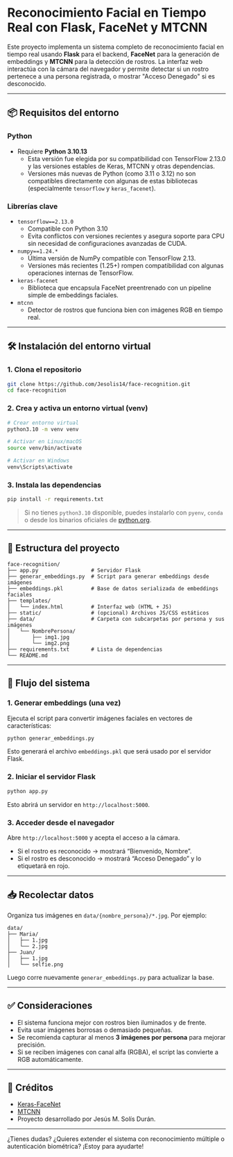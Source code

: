 # Reconocimiento Facial en Tiempo Real con Flask, FaceNet y MTCNN

Este proyecto implementa un sistema completo de reconocimiento facial en tiempo real usando **Flask** para el backend, **FaceNet** para la generación de embeddings y **MTCNN** para la detección de rostros. La interfaz web interactúa con la cámara del navegador y permite detectar si un rostro pertenece a una persona registrada, o mostrar "Acceso Denegado" si es desconocido.

---

## 📦 Requisitos del entorno

### Python
- Requiere **Python 3.10.13**
  - Esta versión fue elegida por su compatibilidad con TensorFlow 2.13.0 y las versiones estables de Keras, MTCNN y otras dependencias. 
  - Versiones más nuevas de Python (como 3.11 o 3.12) no son compatibles directamente con algunas de estas bibliotecas (especialmente `tensorflow` y `keras_facenet`).

### Librerías clave
- `tensorflow==2.13.0`
  - Compatible con Python 3.10
  - Evita conflictos con versiones recientes y asegura soporte para CPU sin necesidad de configuraciones avanzadas de CUDA.
- `numpy==1.24.*`
  - Última versión de NumPy compatible con TensorFlow 2.13.
  - Versiones más recientes (1.25+) rompen compatibilidad con algunas operaciones internas de TensorFlow.
- `keras-facenet`
  - Biblioteca que encapsula FaceNet preentrenado con un pipeline simple de embeddings faciales.
- `mtcnn`
  - Detector de rostros que funciona bien con imágenes RGB en tiempo real.

---

## 🛠️ Instalación del entorno virtual

### 1. Clona el repositorio
```bash
git clone https://github.com/Jesolis14/face-recognition.git
cd face-recognition
```

### 2. Crea y activa un entorno virtual (venv)
```bash
# Crear entorno virtual
python3.10 -m venv venv

# Activar en Linux/macOS
source venv/bin/activate

# Activar en Windows
venv\Scripts\activate
```

### 3. Instala las dependencias
```bash
pip install -r requirements.txt
```

> Si no tienes `python3.10` disponible, puedes instalarlo con `pyenv`, `conda` o desde los binarios oficiales de [python.org](https://www.python.org/downloads/release/python-31013/).

---

## 📁 Estructura del proyecto

```
face-recognition/
├── app.py                 # Servidor Flask
├── generar_embeddings.py  # Script para generar embeddings desde imágenes
├── embeddings.pkl         # Base de datos serializada de embeddings faciales
├── templates/
│   └── index.html         # Interfaz web (HTML + JS)
├── static/                # (opcional) Archivos JS/CSS estáticos
├── data/                  # Carpeta con subcarpetas por persona y sus imágenes
│   └── NombrePersona/
│       ├── img1.jpg
│       └── img2.png
├── requirements.txt       # Lista de dependencias
└── README.md
```

---

## 📸 Flujo del sistema

### 1. Generar embeddings (una vez)
Ejecuta el script para convertir imágenes faciales en vectores de características:
```bash
python generar_embeddings.py
```
Esto generará el archivo `embeddings.pkl` que será usado por el servidor Flask.

### 2. Iniciar el servidor Flask
```bash
python app.py
```
Esto abrirá un servidor en `http://localhost:5000`.

### 3. Acceder desde el navegador
Abre `http://localhost:5000` y acepta el acceso a la cámara.

- Si el rostro es reconocido → mostrará “Bienvenido, Nombre”.
- Si el rostro es desconocido → mostrará “Acceso Denegado” y lo etiquetará en rojo.

---

## 📥 Recolectar datos

Organiza tus imágenes en `data/{nombre_persona}/*.jpg`. Por ejemplo:
```
data/
├── Maria/
│   ├── 1.jpg
│   └── 2.jpg
├── Juan/
│   ├── 1.jpg
│   └── selfie.png
```

Luego corre nuevamente `generar_embeddings.py` para actualizar la base.

---

## ✅ Consideraciones

- El sistema funciona mejor con rostros bien iluminados y de frente.
- Evita usar imágenes borrosas o demasiado pequeñas.
- Se recomienda capturar al menos **3 imágenes por persona** para mejorar precisión.
- Si se reciben imágenes con canal alfa (RGBA), el script las convierte a RGB automáticamente.


---

## 🧠 Créditos
- [Keras-FaceNet](https://github.com/nyoki-mtl/keras-facenet)
- [MTCNN](https://github.com/ipazc/mtcnn)
- Proyecto desarrollado por Jesús M. Solís Durán.

---

¿Tienes dudas? ¿Quieres extender el sistema con reconocimiento múltiple o autenticación biométrica? ¡Estoy para ayudarte!